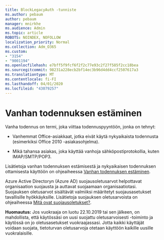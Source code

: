 ```yaml
---
title: BlockLegacyAuth -tunniste
ms.author: pebaum
author: pebaum
manager: mnirkhe
ms.audience: Admin
ms.topic: article
ROBOTS: NOINDEX, NOFOLLOW
localization_priority: Normal
ms.collection: Adm_O365
ms.custom:
- "3154"
- "9001194"
ms.openlocfilehash: e7bff5f9fcf6f2f2c77e93c2f27f585f2cc18bea
ms.sourcegitcommit: 98231a228ecb2bf14ec3b96d4dd4ccf2507617a3
ms.translationtype: MT
ms.contentlocale: fi-FI
ms.lasthandoff: 04/01/2020
ms.locfileid: "43079257"
---
```

# <a name="blocking-legacy-authentication"></a>Vanhan todennuksen estäminen

Vanha todennus on termi, joka viittaa todennuspyyntöön, jonka on tehnyt:

- Vanhemmat Office-asiakkaat, jotka eivät käytä nykyaikaista todennusta (esimerkiksi Office 2010 -asiakasohjelma).

- Mikä tahansa asiakas, joka käyttää vanhoja sähköpostiprotokollia, kuten IMAP/SMTP/POP3.

Lisätietoja vanhan todennuksen estämisestä ja nykyaikaisen todennuksen ottamisesta käyttöön on ohjeaiheessa [Vanhan todennuksen estäminen](https://docs.microsoft.com/azure/active-directory/conditional-access/concept-conditional-access-block-legacy-authentication).

Azure Active Directoryn (Azure AD) suojausoletusarvot helpottavat organisaation suojausta ja auttavat suojaamaan organisaatiotasi. Suojauksen oletusarvot sisältävät valmiiksi määritetyt suojausasetukset tavallisille hyökkäyksille.
Lisätietoja suojauksen oletusarvoista on ohjeaiheessa [Mitä ovat suojausoletukset?](https://docs.microsoft.com/azure/active-directory/fundamentals/concept-fundamentals-security-defaults). 

**Huomautus:** Jos vuokraaja on luotu 22.10.2019 tai sen jälkeen, on mahdollista, että käytössäsi on uusi suojattu oletusarvoisesti -toiminto ja käytössä on jo oletusasetukset vuokraajassasi.  Jotta kaikki käyttäjät voidaan suojata, tietoturvan oletusarvoja otetaan käyttöön kaikille uusille vuokralaisille.
